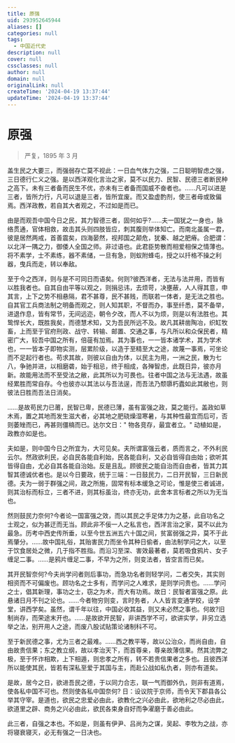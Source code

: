 ```yaml
---
title: 原强
uid: 293952645944
aliases: []
categories: null
tags:
  - 中国近代史
description: null
cover: null
cssclasses: null
author: null
domain: null
originalLink: null
createTime: '2024-04-19 13:37:44'
updateTime: '2024-04-19 13:37:44'
---
```


# 原强

> 严复，1895 年 3 月

盖生民之大要三，而强弱存亡莫不视此：一日血气体力之强，二日聪明智虑之强，三日德行仁义之强。是以西洋观化言治之家，莫不以民力、民智、民德三者断民种之高下。未有三者备而民生不优，亦未有三者备而国威不奋者也。……凡可以进是三者，皆所力行，凡可以退是三者，皆所宜废。而又盈虚酌剂，使三者毋或致偏焉。西洋政教，若自其大者观之，不过如是而已。

由是而观吾中国今日之民，其力智德三者，固何如乎?……夫一国犹之一身也，脉络贯通，官体相救，故击其头则四肢皆应，刺其腹则举体知亡。而南北虽属一君，彼是居然两戒，首善震矣，四海晏然，视邦国之颠危，犹秦、越之肥瘠。合肥谓：以北洋一隅之力，御倭人全国之师。非过语也。此君臣势散而相爱相保之情薄也。将不素学，士不素练，器不素储，一旦有急，则蚁附蜂屯，授之以扦格不操之利器，曳兵而走，转以奉敌。

至于今之西洋，则与是不可同日而语矣。何则?彼西洋者，无法与法并用，而皆有以胜我者也。自其自由平等以观之，则捐忌讳，去烦苛，决壅蔽，人人得其意，申其言，上下之势不相悬隔，君不甚尊，民不甚贱，而联若一体者，是无法之胜也。自其官工兵商法制之明备而观之，则人知其职，不督而办，事至纤悉，莫不备举，进退作息，皆有常节，无间远迩，朝令夕改，而人不以为烦，则是以有法胜也。其鸷悍长大，既胜我矣，而德慧术知，又为吾民所远不及。故凡其耕凿陶冶，织缸牧畜，上而至于官府刑政、战守、转输、邮置、交通之事，与凡所以和众保民者，精密广大，较吾中国之所有，倍蓰有加焉。其为事也，一一皆本诸学术，其为学术也，一一皆本子即物实测，层累阶级，以造于至精至大之途，故蔑一事焉，可坐论而不足起行者也。苟求其故，则彼以自由为体，以民主为用，一洲之民，散为七八，争驰并进，以相磨砻，始于相忌，终于相成，各殚智虑，此既日异，彼亦月新。故能用法而不至受法之敝，此其所以为可畏也。往者中国之法与无法遇，故虽经累胜而常自存。今也彼亦以其法以与吾法逞，而吾法乃颓隳朽蠹如此其敝也，则彼法日胜而吾法日消矣。

……是故苟民力已莆，民智已卑，民德已薄，虽有富强之政，莫之能行。盖政如草木焉，置之其地而发生滋大者，必其地之肥硗燥湿寒暑，与其种性最宜而后可，否则萎矬而已，再甚则僵槁而已。达尔文日：" 物各竞存，最宜者立。" 动植如是，政教亦如是也。

夫如是，则中国今日之所宜为，大可见矣。夫所谓富强云者，质而言之，不外利民云尔。然政欲利民，必自民各能自利始，民各能自利，又必自皆得自由始；欲听其皆得自由，尤必自其各能自治始。反是且乱。顾彼民之能自治而自由者，皆其力其智其德诚优者也。是以今日要政，统于三端：一日鼓民力，二日开民智，三日新民德。夫为一弱于群强之间，政之所施，固常有标本缓急之可论，惟是使三者诚进，则其治标而标立，三者不进，则其标虽治，终亦无功，此舍本言标者之所以为无当也。

然则鼓民力奈何?今者论一国富强之效，而以其民之手足体力为之基，此自功名之士观之，似为甚迂而无当。顾此非不佞一人之私言也，西洋言治之家，莫不以此为最急。历考中西史传所垂，以至今世五洲五六十国之间，贫富弱强之异，莫不于此焉肇分。……故中国礼俗，其贻害民力而坐令其种日偷者，由法制学问之大，以至于饮食居处之微，几于指不胜指。而沿习至深、害效最著者，莫若吸食鸦片、女子缠足二事。……是鸦片缠足二事，不早为之所，则变法者，皆空言而已矣。

其开民智奈何?今夫尚学问者则后事功，而急功名者则轻学问，二者交失，其实则相资而不可偏废也。顾功名之士多有，而学问之人难求，是则学问贵也。……学问之士，倡其新理，事功之士，窃之为术，而大有功焉。故日：民智者富强之原。此悬诸日月不刊之论也。……今者物穷则变，言时务者，人人皆言变通学校，设学堂，讲西学矣。虽然，谓千年以往，中国必收其益，则又未必然之事也。何故?旧制尚存，而荣途末开也。……是故欲开民智，非讲西学不可，欲讲实学，非另立选举之法，别开用人之途，而废八股试贴策论诸制科不可。

至于新民德之事，尤为三者之最难。……西之教平等，故以公治众，而尚自由，自由故贵信果；东之教立纲，故以孝治天下，而首尊亲，尊亲故薄信果。然其流弊之极，至于怀诈相欺，上下相遁，则忠孝之所有，转不若贵信果者之多也。且彼西洋所以能使其民，皆若有深私至爱于其国与主，而赴公战如私仇者，则亦有道矣。

是故，居今之日，欲进吾民之德，于以同力合志，联一气而御外仇，则非有道焉，使各私中国不可也。然则使各私中国奈何? 日：设议院于京师，而令天下郡县各公举其守宰。是道也，欲民之忠爱必由此，欲教化之兴必由此，欲地利之尽必由此，欲道里之辟、商务之兴必由此，欲民各束身自好而争濯磨于善必由此。

此三者，自强之本也。不如是，则虽有伊尹、吕尚为之谋，吴起、李牧为之战，亦将寝衰寝灭，必无有强之一日决也。
